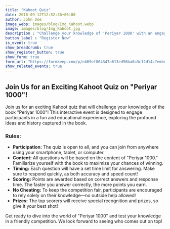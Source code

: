 ```yaml
---
title: "Kahoot Quiz"
date: 2018-09-12T12:52:36+06:00
author: John Doe
image_webp: images/blog/Img_Kahoot.webp
image: images/blog/Img_Kahoot.jpg
description : "Challenge your knowledge of 'Periyar 1000' with an engaging Kahoot quiz!"
button_label : "Register Now"
is_event: true
show_breadcrumb: true
show_register_button: true
show_form: true
form_url: "https://formkeep.com/p/e469ef804347a613ed56ba6a3c12d14c?embedded=1"
show_related_events: true
---
```


## Join Us for an Exciting Kahoot Quiz on "Periyar 1000"!

Join us for an exciting Kahoot quiz that will challenge your knowledge of the book "Periyar 1000"! This interactive event is designed to engage participants in a fun and educational experience, exploring the profound ideas and history captured in the book.

### Rules:

- **Participation:** The quiz is open to all, and you can join from anywhere using your smartphone, tablet, or computer.
- **Content:** All questions will be based on the content of "Periyar 1000." Familiarize yourself with the book to maximize your chances of winning.
- **Timing:** Each question will have a set time limit for answering. Make sure to respond quickly, as both accuracy and speed count!
- **Scoring:** Points are awarded based on correct answers and response time. The faster you answer correctly, the more points you earn.
- **No Cheating:** To keep the competition fair, participants are encouraged to rely solely on their knowledge—no outside help allowed!
- **Prizes:** The top scorers will receive special recognition and prizes, so give it your best shot!

Get ready to dive into the world of "Periyar 1000" and test your knowledge in a friendly competition. We look forward to seeing who comes out on top!

